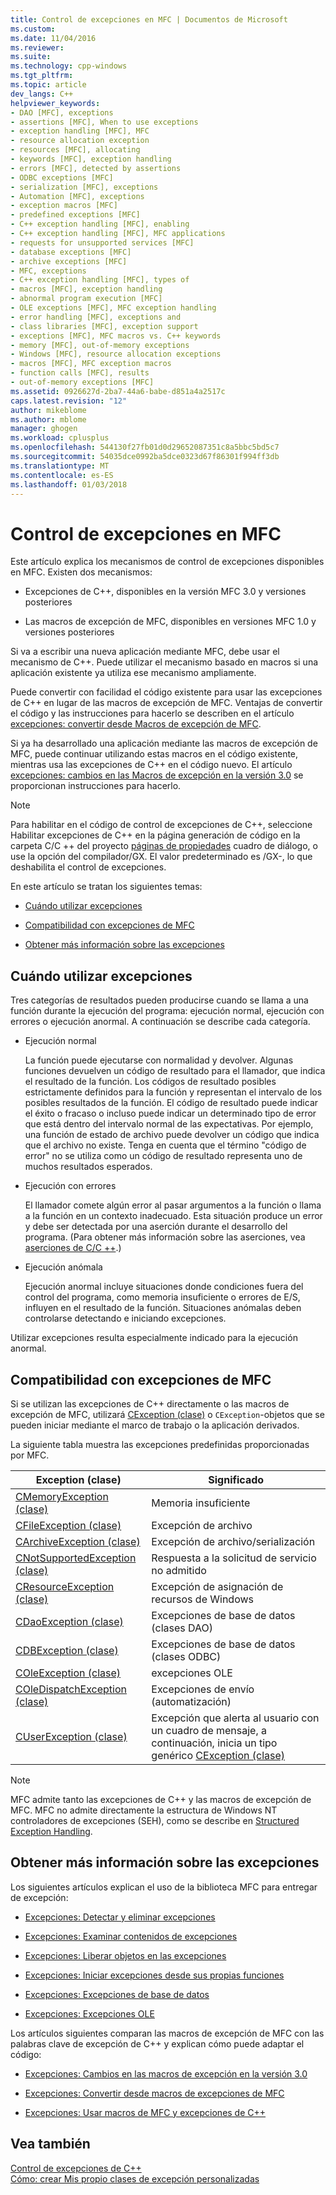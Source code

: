 ```yaml
---
title: Control de excepciones en MFC | Documentos de Microsoft
ms.custom: 
ms.date: 11/04/2016
ms.reviewer: 
ms.suite: 
ms.technology: cpp-windows
ms.tgt_pltfrm: 
ms.topic: article
dev_langs: C++
helpviewer_keywords:
- DAO [MFC], exceptions
- assertions [MFC], When to use exceptions
- exception handling [MFC], MFC
- resource allocation exception
- resources [MFC], allocating
- keywords [MFC], exception handling
- errors [MFC], detected by assertions
- ODBC exceptions [MFC]
- serialization [MFC], exceptions
- Automation [MFC], exceptions
- exception macros [MFC]
- predefined exceptions [MFC]
- C++ exception handling [MFC], enabling
- C++ exception handling [MFC], MFC applications
- requests for unsupported services [MFC]
- database exceptions [MFC]
- archive exceptions [MFC]
- MFC, exceptions
- C++ exception handling [MFC], types of
- macros [MFC], exception handling
- abnormal program execution [MFC]
- OLE exceptions [MFC], MFC exception handling
- error handling [MFC], exceptions and
- class libraries [MFC], exception support
- exceptions [MFC], MFC macros vs. C++ keywords
- memory [MFC], out-of-memory exceptions
- Windows [MFC], resource allocation exceptions
- macros [MFC], MFC exception macros
- function calls [MFC], results
- out-of-memory exceptions [MFC]
ms.assetid: 0926627d-2ba7-44a6-babe-d851a4a2517c
caps.latest.revision: "12"
author: mikeblome
ms.author: mblome
manager: ghogen
ms.workload: cplusplus
ms.openlocfilehash: 544130f27fb01d0d29652087351c8a5bbc5bd5c7
ms.sourcegitcommit: 54035dce0992ba5dce0323d67f86301f994ff3db
ms.translationtype: MT
ms.contentlocale: es-ES
ms.lasthandoff: 01/03/2018
---
```

# <a name="exception-handling-in-mfc"></a>Control de excepciones en MFC
Este artículo explica los mecanismos de control de excepciones disponibles en MFC. Existen dos mecanismos:  
  
-   Excepciones de C++, disponibles en la versión MFC 3.0 y versiones posteriores  
  
-   Las macros de excepción de MFC, disponibles en versiones MFC 1.0 y versiones posteriores  
  
 Si va a escribir una nueva aplicación mediante MFC, debe usar el mecanismo de C++. Puede utilizar el mecanismo basado en macros si una aplicación existente ya utiliza ese mecanismo ampliamente.  
  
 Puede convertir con facilidad el código existente para usar las excepciones de C++ en lugar de las macros de excepción de MFC. Ventajas de convertir el código y las instrucciones para hacerlo se describen en el artículo [excepciones: convertir desde Macros de excepción de MFC](../mfc/exceptions-converting-from-mfc-exception-macros.md).  
  
 Si ya ha desarrollado una aplicación mediante las macros de excepción de MFC, puede continuar utilizando estas macros en el código existente, mientras usa las excepciones de C++ en el código nuevo. El artículo [excepciones: cambios en las Macros de excepción en la versión 3.0](../mfc/exceptions-changes-to-exception-macros-in-version-3-0.md) se proporcionan instrucciones para hacerlo.  
  
> [!NOTE]
>  Para habilitar en el código de control de excepciones de C++, seleccione Habilitar excepciones de C++ en la página generación de código en la carpeta C/C ++ del proyecto [páginas de propiedades](../ide/property-pages-visual-cpp.md) cuadro de diálogo, o use la opción del compilador/GX. El valor predeterminado es /GX-, lo que deshabilita el control de excepciones.  
  
 En este artículo se tratan los siguientes temas:  
  
-   [Cuándo utilizar excepciones](#_core_when_to_use_exceptions)  
  
-   [Compatibilidad con excepciones de MFC](#_core_mfc_exception_support)  
  
-   [Obtener más información sobre las excepciones](#_core_further_reading_about_exceptions)  
  
##  <a name="_core_when_to_use_exceptions"></a>Cuándo utilizar excepciones  
 Tres categorías de resultados pueden producirse cuando se llama a una función durante la ejecución del programa: ejecución normal, ejecución con errores o ejecución anormal. A continuación se describe cada categoría.  
  
-   Ejecución normal  
  
     La función puede ejecutarse con normalidad y devolver. Algunas funciones devuelven un código de resultado para el llamador, que indica el resultado de la función. Los códigos de resultado posibles estrictamente definidos para la función y representan el intervalo de los posibles resultados de la función. El código de resultado puede indicar el éxito o fracaso o incluso puede indicar un determinado tipo de error que está dentro del intervalo normal de las expectativas. Por ejemplo, una función de estado de archivo puede devolver un código que indica que el archivo no existe. Tenga en cuenta que el término "código de error" no se utiliza como un código de resultado representa uno de muchos resultados esperados.  
  
-   Ejecución con errores  
  
     El llamador comete algún error al pasar argumentos a la función o llama a la función en un contexto inadecuado. Esta situación produce un error y debe ser detectada por una aserción durante el desarrollo del programa. (Para obtener más información sobre las aserciones, vea [aserciones de C/C ++](/visualstudio/debugger/c-cpp-assertions).)  
  
-   Ejecución anómala  
  
     Ejecución anormal incluye situaciones donde condiciones fuera del control del programa, como memoria insuficiente o errores de E/S, influyen en el resultado de la función. Situaciones anómalas deben controlarse detectando e iniciando excepciones.  
  
 Utilizar excepciones resulta especialmente indicado para la ejecución anormal.  
  
##  <a name="_core_mfc_exception_support"></a>Compatibilidad con excepciones de MFC  
 Si se utilizan las excepciones de C++ directamente o las macros de excepción de MFC, utilizará [CException (clase)](../mfc/reference/cexception-class.md) o `CException`-objetos que se pueden iniciar mediante el marco de trabajo o la aplicación derivados.  
  
 La siguiente tabla muestra las excepciones predefinidas proporcionadas por MFC.  
  
|Exception (clase)|Significado|  
|---------------------|-------------|  
|[CMemoryException (clase)](../mfc/reference/cmemoryexception-class.md)|Memoria insuficiente|  
|[CFileException (clase)](../mfc/reference/cfileexception-class.md)|Excepción de archivo|  
|[CArchiveException (clase)](../mfc/reference/carchiveexception-class.md)|Excepción de archivo/serialización|  
|[CNotSupportedException (clase)](../mfc/reference/cnotsupportedexception-class.md)|Respuesta a la solicitud de servicio no admitido|  
|[CResourceException (clase)](../mfc/reference/cresourceexception-class.md)|Excepción de asignación de recursos de Windows|  
|[CDaoException (clase)](../mfc/reference/cdaoexception-class.md)|Excepciones de base de datos (clases DAO)|  
|[CDBException (clase)](../mfc/reference/cdbexception-class.md)|Excepciones de base de datos (clases ODBC)|  
|[COleException (clase)](../mfc/reference/coleexception-class.md)|excepciones OLE|  
|[COleDispatchException (clase)](../mfc/reference/coledispatchexception-class.md)|Excepciones de envío (automatización)|  
|[CUserException (clase)](../mfc/reference/cuserexception-class.md)|Excepción que alerta al usuario con un cuadro de mensaje, a continuación, inicia un tipo genérico [CException (clase)](../mfc/reference/cexception-class.md)|  
  
> [!NOTE]
>  MFC admite tanto las excepciones de C++ y las macros de excepción de MFC. MFC no admite directamente la estructura de Windows NT controladores de excepciones (SEH), como se describe en [Structured Exception Handling](http://msdn.microsoft.com/library/windows/desktop/ms680657).  
  
##  <a name="_core_further_reading_about_exceptions"></a>Obtener más información sobre las excepciones  
 Los siguientes artículos explican el uso de la biblioteca MFC para entregar de excepción:  
  
-   [Excepciones: Detectar y eliminar excepciones](../mfc/exceptions-catching-and-deleting-exceptions.md)  
  
-   [Excepciones: Examinar contenidos de excepciones](../mfc/exceptions-examining-exception-contents.md)  
  
-   [Excepciones: Liberar objetos en las excepciones](../mfc/exceptions-freeing-objects-in-exceptions.md)  
  
-   [Excepciones: Iniciar excepciones desde sus propias funciones](../mfc/exceptions-throwing-exceptions-from-your-own-functions.md)  
  
-   [Excepciones: Excepciones de base de datos](../mfc/exceptions-database-exceptions.md)  
  
-   [Excepciones: Excepciones OLE](../mfc/exceptions-ole-exceptions.md)  
  
 Los artículos siguientes comparan las macros de excepción de MFC con las palabras clave de excepción de C++ y explican cómo puede adaptar el código:  
  
-   [Excepciones: Cambios en las macros de excepción en la versión 3.0](../mfc/exceptions-changes-to-exception-macros-in-version-3-0.md)  
  
-   [Excepciones: Convertir desde macros de excepciones de MFC](../mfc/exceptions-converting-from-mfc-exception-macros.md)  
  
-   [Excepciones: Usar macros de MFC y excepciones de C++](../mfc/exceptions-using-mfc-macros-and-cpp-exceptions.md)  
  
## <a name="see-also"></a>Vea también  
 [Control de excepciones de C++](../cpp/cpp-exception-handling.md)   
 [Cómo: crear Mis propio clases de excepción personalizadas](http://go.microsoft.com/fwlink/p/?linkid=128045)

